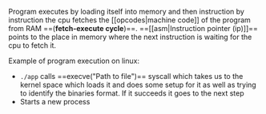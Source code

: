 Program executes by loading itself into memory and then instruction by instruction the cpu fetches the [[opcodes|machine code]] of the program from RAM ==(**fetch-execute cycle**)==.
==[[asm|Instruction pointer (ip)]]== points to the place in memory where the next instruction is waiting for the cpu to fetch it.

Example of program execution on linux:
- `./app` calls ==execve("Path to file")== syscall which takes us to the kernel space which loads it and does some setup for it as well as trying to identify the binaries format. If it succeeds it goes to the next step
- Starts a new process